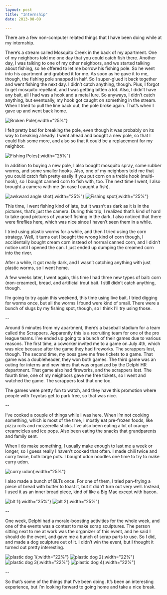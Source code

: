 ```yaml
---
layout: post
title: "Internship"
date: 2013-08-09

---
```

There are a few non-computer related things that I have been doing while at my internship.

There’s a stream called Mosquito Creek in the back of my apartment.  One of my neighbors told me one day that you could catch fish there.  Another day, I was talking to one of my other neighbors, and we started talking about fishing, so he offered to let me borrow his fishing pole.  So he went into his apartment and grabbed it for me.  As soon as he gave it to me, though, the fishing pole snapped in half.  So I super-glued it back together and went fishing the next day.  I didn’t catch anything, though. Plus, I forgot to get mosquito repellant, and I was getting bitten a lot.  Also, I didn’t have any bait, all I had was a hook and a metal lure.  So anyways, I didn’t catch anything, but eventually, my hook got caught on something in the stream.  When I tried to pull the line back out, the pole broke again.   That’s when I gave up and went back home.

![Broken Pole](/media/broken-pole.jpg){:width="25%"}

I felt pretty bad for breaking the pole, even though it was probably on its way to breaking already.  I went ahead and bought a new pole, so that I could fish some more, and also so that it could be a replacement for my neighbor.

![Fishing Poles](/media/fishing-poles.jpg){:width="25%"}

In addition to buying a new pole, I also bought mosquito spray, some rubber worms, and some smaller hooks.  Also, one of my neighbors told me that you could catch fish pretty easily if you put corn on a treble hook (multi-hook), so I bought canned corn to fish with, too. The next time I went, I also brought a camera with me (in case I caught a fish).

![awkward angle shot](/media/fishing-1.jpg){:width="25%"} ![Fishing spot](/media/fishing-2.jpg){:width="25%"}

This time, I went fishing kind of late, but it wasn’t as dark as it is in the pictures, that’s just the camera.  During this trip, I realized that’s kind of hard to take good pictures of yourself fishing in the dark.  I also noticed that there were fireflies here, which was nice since I haven’t seen them in a while.

I tried using plastic worms for a while, and then I tried using the corn strategy.  Well, it turns out I bought the wrong kind of corn though, I accidentally bought cream corn instead of normal canned corn, and I didn’t notice until I opened the can.  I just ended up dumping the creamed corn into the river.

After a while, it got really dark, and I wasn’t catching anything with just plastic worms, so I went home.

A few weeks later, I went again, this time I had three new types of bait: corn (non-creamed), bread, and artificial trout bait.  I still didn’t catch anything, though.

I’m going to try again this weekend, this time using live bait.  I tried digging for worms once, but all the worms I found were kind of small.  There were a bunch of slugs by my fishing spot, though, so I think I’ll try using those.

--

Around 5 minutes from my apartment, there’s a baseball stadium for a team called the Scrappers.  Apparently this is a recruiting team for one of the pro league teams.  I’ve ended up going to a bunch of their games due to various reasons.  The first time, a coworker invited me to a game on July 4th, which was nice because after the game they had fireworks.  The scrappers lost, though.   The second time, my boss gave me free tickets to a game.  That game was a doubleheader, they won both games.  The third game was an outing for interns and new hires that was organized by the Delphi HR department.  That game also had fireworks, and the scrappers lost.  The fourth time, one of my neighbors gave me free tickets, so I went and watched the game.  The scrappers lost that one too.

The games were pretty fun to watch, and they have this promotion where people with Toyotas get to park free, so that was nice.

--

I’ve cooked a couple of things while I was here.  When I’m not cooking something, which is most of the time, I mostly eat pre-frozen foods, like pizza rolls and mozzerella sticks.  I’ve also been eating a lot of orange creamcicles and ice pops.  Also been eating the snacks that grandparents and family sent.

When I do make something, I usually make enough to last me a week or longer, so I guess really I haven’t cooked that often.  I made chili twice and curry twice, both large pots.  I bought udon noodles one time to try to make curry udon.

![curry udon](/media/curry-udon.jpg){:width="25%"}

I also made a bunch of BLTs once.  For one of them, I tried pan-frying a piece of bread with butter to toast it, but it didn’t turn out very well.  Instead, I used it as an inner bread piece, kind of like a Big Mac except with bacon.

![blt 1](/media/super-blt-1.jpg){:width="25%"} ![blt 2](/media/super-blt-2.jpg){:width="25%"}

--

One week, Delphi had a morale-boosting activities for the whole week, and one of the events was a contest to make scrap sculptures.  The person sitting next to me at work was the organizer of this event, and he said I should do the event, and gave me a bunch of scrap parts to use.  So I did, and made a dog sculpture out of it.  I didn’t win the event, but I thought it turned out pretty interesting.

![plastic dog 1](/media/plastic-dog-1.jpg){:width="22%"} ![plastic dog 2](/media/plastic-dog-2.jpg){:width="22%"} ![plastic dog 3](/media/plastic-dog-3.jpg){:width="22%"} ![plastic dog 4](/media/plastic-dog-4.jpg){:width="22%"}

--

So that’s some of the things that I’ve been doing. It’s been an interesting experience, but I’m looking forward to going home and take a nice break.
